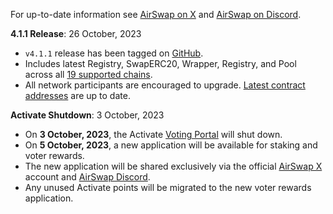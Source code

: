 For up-to-date information see [AirSwap on X](https://twitter.com/airswap) and [AirSwap on Discord](https://chat.airswap.io/).

**4.1.1 Release**: 26 October, 2023

* `v4.1.1` release has been tagged on [GitHub](https://github.com/airswap/airswap-protocols/releases).
* Includes latest Registry, SwapERC20, Wrapper, Registry, and Pool across all [19 supported chains](https://github.com/airswap/airswap-protocols/blob/v4.1.1/tools/constants/index.ts#L10).
* All network participants are encouraged to upgrade. [Latest contract addresses](./technology/deployments.md) are up to date.

**Activate Shutdown**: 3 October, 2023

* On **3 October, 2023**, the Activate [Voting Portal](https://activate.codefi.network/staking/airswap/governance) will shut down.
* On **5 October, 2023**, a new application will be available for staking and voter rewards.
* The new application will be shared exclusively via the official [AirSwap X](https://twitter.com/airswap) account and [AirSwap Discord](https://chat.airswap.io/).
* Any unused Activate points will be migrated to the new voter rewards application.